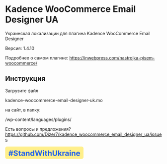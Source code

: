 # Kadence WooCommerce Email Designer UA

Украинская локализации для плагина Kadence WooCommerce Email Designer

Версия: 1.4.10

Подробнее о самом плагине: https://inwebpress.com/nastrojka-pisem-woocommerce/

## Инструкция

Загрузите файл

kadence-woocommerce-email-designer-uk.mo 

на сайт, в папку:

/wp-content/languages/plugins/

Есть вопросы и предложения? https://github.com/Dizer7/kadence_woocommerce_email_designer_ua/issues

[![Stand With Ukraine](https://raw.githubusercontent.com/vshymanskyy/StandWithUkraine/main/badges/StandWithUkraine.svg)](https://sitex.me/standwithukraine)
